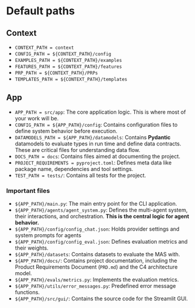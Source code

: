 # Default paths

## Context

- `CONTEXT_PATH = context`
- `CONFIG_PATH = ${CONTEXT_PATH}/config`
- `EXAMPLES_PATH = ${CONTEXT_PATH}/examples`
- `FEATURES_PATH = ${CONTEXT_PATH}/features`
- `PRP_PATH = ${CONTEXT_PATH}/PRPs`
- `TEMPLATES_PATH = ${CONTEXT_PATH}/templates`

## App

- `APP_PATH = src/app`: The core application logic. This is where most of your work will be.
- `CONFIG_PATH = ${APP_PATH}/config`: Contains configuration files to define system behavior before execution.
- `DATAMODELS_PATH = ${APP_PATH}/datamodels`: Contains **Pydantic** datamodels to evaluate types in run time and define data contracts. These are critical files for understanding data flow.
- `DOCS_PATH = docs`: Contains files aimed at documenting the project.
- `PROJECT_REQUIREMENTS = pyproject.toml`: Defines meta data like package name, dependencies and tool settings.
- `TEST_PATH = tests/`: Contains all tests for the project.

### Important files

- `${APP_PATH}/main.py`: The main entry point for the CLI application.
- `${APP_PATH}/agents/agent_system.py`: Defines the multi-agent system, their interactions, and orchestration. **This is the central logic for agent behavior.**
- `${APP_PATH}/config/config_chat.json`: Holds provider settings and system prompts for agents
- `${APP_PATH}/config/config_eval.json`: Defines evaluation metrics and their weights.
- `${APP_PATH}/datasets`: Contains datasets to evaluate the MAS with.
- `${APP_PATH}/docs/`: Contains project documentation, including the Product Requirements Document (`PRD.md`) and the C4 architecture model.
- `${APP_PATH}/evals/metrics.py`: Implements the evaluation metrics.
- `${APP_PATH}/utils/error_messages.py`: Predefined error message functions.
- `${APP_PATH}/src/gui/`: Contains the source code for the Streamlit GUI.

